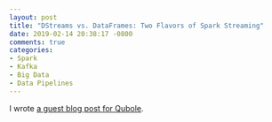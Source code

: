 ```yaml
---
layout: post
title: "DStreams vs. DataFrames: Two Flavors of Spark Streaming"
date: 2019-02-14 20:38:17 -0800
comments: true
categories: 
- Spark
- Kafka
- Big Data
- Data Pipelines
---
```


I wrote [a guest blog post for Qubole](https://www.qubole.com/blog/dstreams-vs-dataframes-two-flavors-of-spark-streaming/). 